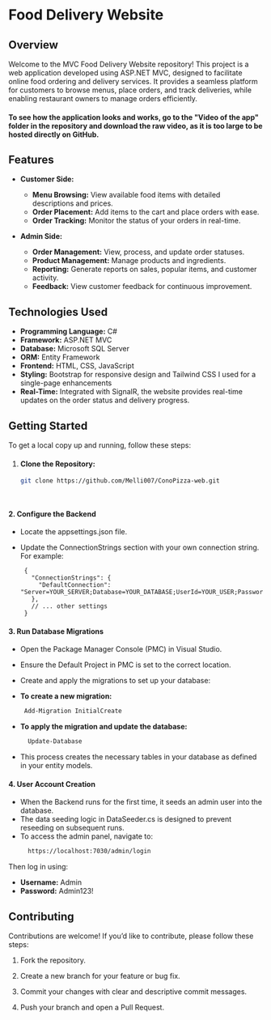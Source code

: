 # Food Delivery Website

## Overview

Welcome to the MVC Food Delivery Website repository! This project is a web application developed using ASP.NET MVC, designed to facilitate online food ordering and delivery services. It provides a seamless platform for customers to browse menus, place orders, and track deliveries, while enabling restaurant owners to manage orders efficiently.

#### To see how the application looks and works, go to the "Video of the app" folder in the repository and download the raw video, as it is too large to be hosted directly on GitHub.

## Features

- **Customer Side:**
  - **Menu Browsing:** View available food items with detailed descriptions and prices.
  - **Order Placement:** Add items to the cart and place orders with ease.
  - **Order Tracking:** Monitor the status of your orders in real-time.

- **Admin Side:**
  - **Order Management:** View, process, and update order statuses.
  - **Product Management:** Manage products and ingredients.
  - **Reporting:** Generate reports on sales, popular items, and customer activity.
  - **Feedback:** View customer feedback for continuous improvement.

## Technologies Used

- **Programming Language:** C#
- **Framework:** ASP.NET MVC
- **Database:** Microsoft SQL Server
- **ORM:** Entity Framework
- **Frontend:** HTML, CSS, JavaScript
- **Styling:** Bootstrap for responsive design and Tailwind CSS I used for a single-page enhancements
- **Real-Time:** Integrated with SignalR, the website provides real-time updates on the order status and delivery progress.

## Getting Started

To get a local copy up and running, follow these steps:

1. #### **Clone the Repository:**

   ```bash
   git clone https://github.com/Melli007/ConoPizza-web.git

 
#### 2. **Configure the Backend**  

   - Locate the appsettings.json file.
   - Update the ConnectionStrings section with your own connection string. For example:  

          {      
            "ConnectionStrings": {  
              "DefaultConnection": "Server=YOUR_SERVER;Database=YOUR_DATABASE;UserId=YOUR_USER;Password=YOUR_PASSWORD;"  
            },  
            // ... other settings  
          }          
#### 3. **Run Database Migrations**  
 - Open the Package Manager Console (PMC) in Visual Studio.

 - Ensure the Default Project in PMC is set to the correct location.

 - Create and apply the migrations to set up your database:

- **To create a new migration:**
  ```bash
   Add-Migration InitialCreate  
- **To apply the migration and update the database:**
  ```bash
    Update-Database
 - This process creates the necessary tables in your database as defined in your entity models.
#### 4. **User Account Creation**
- When the Backend runs for the first time, it seeds an admin user into the database.
- The data seeding logic in DataSeeder.cs is designed to prevent reseeding on subsequent runs.
- To access the admin panel, navigate to:
  ```bash
    https://localhost:7030/admin/login
Then log in using:
  - **Username:** Admin 
  - **Password:** Admin123!

## Contributing
 Contributions are welcome! If you’d like to contribute, please follow these steps:

1. Fork the repository.

2. Create a new branch for your feature or bug fix.

3. Commit your changes with clear and descriptive commit messages.

4. Push your branch and open a Pull Request. 



